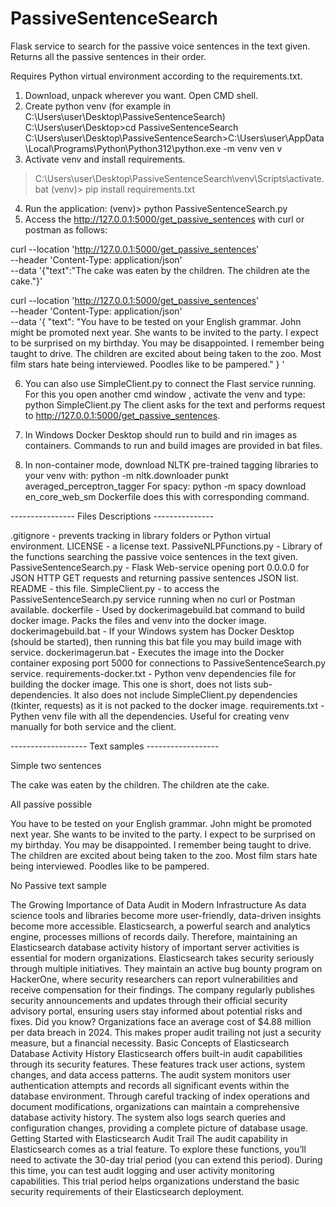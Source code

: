 # PassiveSentenceSearch
Flask service to search for the passive voice sentences in the text given. Returns all the passive sentences in their order.

Requires Python virtual environment according to the requirements.txt.

1. Download, unpack wherever you want. Open CMD shell.
2. Create python venv (for example in C:\Users\user\Desktop\PassiveSentenceSearch)
C:\Users\user\Desktop>cd PassiveSentenceSearch
C:\Users\user\Desktop\PassiveSentenceSearch>C:\Users\user\AppData\Local\Programs\Python\Python312\python.exe -m venv ven
v
3. Activate venv and install requirements.
> C:\Users\user\Desktop\PassiveSentenceSearch\venv\Scripts\activate.bat
(venv)> pip install requirements.txt
4. Run the application:
(venv)> python PassiveSentenceSearch.py
5. Access the http://127.0.0.1:5000/get_passive_sentences with curl or postman as
follows:

curl --location 'http://127.0.0.1:5000/get_passive_sentences' \
--header 'Content-Type: application/json' \
--data '{"text":"The cake was eaten by the children. The children ate the cake."}'

curl --location 'http://127.0.0.1:5000/get_passive_sentences' \
--header 'Content-Type: application/json' \
--data '{
  "text": "You have to be tested on your English grammar. John might be promoted next year. She wants to be invited to the party. I expect to be surprised on my birthday. You may be disappointed. I remember being taught to drive. The children are excited about being taken to the zoo. Most film stars hate being interviewed. Poodles like to be pampered."
}
'

6. You can also use SimpleClient.py to connect the Flast service running.
For this you open another cmd window , activate the venv and type:
python SimpleClient.py
The client asks for the text and performs request to http://127.0.0.1:5000/get_passive_sentences.
7. In Windows Docker Desktop should run to build and rin images as containers. Commands to run and build images
are provided in bat files.

8. In non-container mode, download NLTK pre-trained tagging libraries to your venv with:
python -m nltk.downloader punkt averaged_perceptron_tagger
For spacy:
python -m spacy download en_core_web_sm
Dockerfile does this with corresponding command.

---------------- Files Descriptions ---------------

.gitignore - prevents tracking in library folders or Python virtual environment.
LICENSE - a license text.
PassiveNLPFunctions.py - Library of the functions searching the passive voice sentences in the text given.
PassiveSentenceSearch.py - Flask Web-service opening port 0.0.0.0 for JSON HTTP GET requests and returning passive sentences JSON list.
README - this file.
SimpleClient.py - to access the PassiveSentenceSearch.py service running when no curl or Postman available.
dockerfile - Used by dockerimagebuild.bat command to build docker image. Packs the files and venv into the docker image.
dockerimagebuild.bat - If your Windows system has Docker Desktop (should be started), then running this bat file you may build image with service.
dockerimagerun.bat - Executes the image into the Docker container exposing port 5000 for connections to PassiveSentenceSearch.py service.
requirements-docker.txt - Python venv dependencies file for building the docker image. This one is short, does not lists sub-dependencies.
                          It also does not include SimpleClient.py dependencies (tkinter, requests) as it is not packed to the docker image.
requirements.txt - Pythen venv file with all the dependencies. Useful for creating venv manually for both service and the client.

------------------- Text samples ------------------

Simple two sentences

The cake was eaten by the children. The children ate the cake.

All passive possible

You have to be tested on your English grammar. John might be promoted next year.
She wants to be invited to the party. I expect to be surprised on my birthday.
You may be disappointed. I remember being taught to drive. The children are excited
about being taken to the zoo. Most film stars hate being interviewed. Poodles like
to be pampered.

No Passive text sample

The Growing Importance of Data Audit in Modern Infrastructure
As data science tools and libraries become more user-friendly, data-driven
insights become more accessible. Elasticsearch, a powerful search and analytics
engine, processes millions of records daily. Therefore, maintaining an Elasticsearch
database activity history of important server activities is essential for modern
organizations.
Elasticsearch takes security seriously through multiple initiatives. They maintain
an active bug bounty program on HackerOne, where security researchers can report
vulnerabilities and receive compensation for their findings. The company regularly
publishes security announcements and updates through their official security advisory
portal, ensuring users stay informed about potential risks and fixes.
Did you know? Organizations face an average cost of $4.88 million per data breach
in 2024. This makes proper audit trailing not just a security measure, but a
financial necessity.
Basic Concepts of Elasticsearch Database Activity History
Elasticsearch offers built-in audit capabilities through its security features. These
features track user actions, system changes, and data access patterns. The audit
system monitors user authentication attempts and records all significant events
within the database environment. Through careful tracking of index operations and
document modifications, organizations can maintain a comprehensive database activity
history. The system also logs search queries and configuration changes, providing a
complete picture of database usage.
Getting Started with Elasticsearch Audit Trail
The audit capability in Elasticsearch comes as a trial feature. To explore these
functions, you’ll need to activate the 30-day trial period (you can extend this
period). During this time, you can test audit logging and user activity monitoring
capabilities. This trial period helps organizations understand the basic security
requirements of their Elasticsearch deployment.
